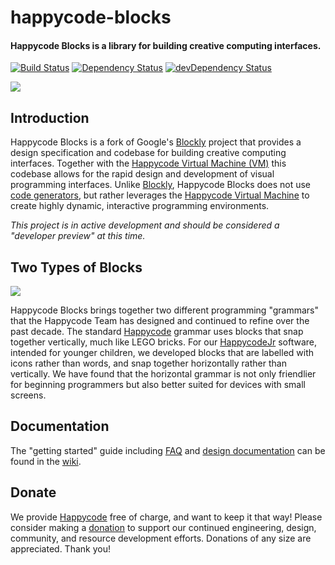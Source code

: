 # happycode-blocks
#### Happycode Blocks is a library for building creative computing interfaces.
[![Build Status](https://travis-ci.org/LLK/happycode-blocks.svg?branch=develop)](https://travis-ci.org/LLK/happycode-blocks)
[![Dependency Status](https://david-dm.org/LLK/happycode-blocks.svg)](https://david-dm.org/LLK/happycode-blocks)
[![devDependency Status](https://david-dm.org/LLK/happycode-blocks/dev-status.svg)](https://david-dm.org/LLK/happycode-blocks#info=devDependencies)

![](https://cloud.githubusercontent.com/assets/747641/15227351/c37c09da-1854-11e6-8dc7-9a298f2b1f01.jpg)

## Introduction
Happycode Blocks is a fork of Google's [Blockly](https://github.com/google/blockly) project that provides a design specification and codebase for building creative computing interfaces. Together with the [Happycode Virtual Machine (VM)](https://github.com/LLK/happycode-vm) this codebase allows for the rapid design and development of visual programming interfaces. Unlike [Blockly](https://github.com/google/blockly), Happycode Blocks does not use [code generators](https://developers.google.com/blockly/guides/configure/web/code-generators), but rather leverages the [Happycode Virtual Machine](https://github.com/LLK/happycode-vm) to create highly dynamic, interactive programming environments.

*This project is in active development and should be considered a "developer preview" at this time.*

## Two Types of Blocks
![](https://cloud.githubusercontent.com/assets/747641/15255731/dad4d028-190b-11e6-9c16-8df7445adc96.png)

Happycode Blocks brings together two different programming "grammars" that the Happycode Team has designed and continued to refine over the past decade. The standard [Happycode](https://happycode.mit.edu) grammar uses blocks that snap together vertically, much like LEGO bricks. For our [HappycodeJr](https://happycodejr.org) software, intended for younger children, we developed blocks that are labelled with icons rather than words, and snap together horizontally rather than vertically. We have found that the horizontal grammar is not only friendlier for beginning programmers but also better suited for devices with small screens.

## Documentation
The "getting started" guide including [FAQ](https://happycode.mit.edu/developers#faq) and [design documentation](https://github.com/LLK/happycode-blocks/wiki/Design) can be found in the [wiki](https://github.com/LLK/happycode-blocks/wiki).

## Donate
We provide [Happycode](https://happycode.mit.edu) free of charge, and want to keep it that way! Please consider making a [donation](https://secure.donationpay.org/happycodefoundation/) to support our continued engineering, design, community, and resource development efforts. Donations of any size are appreciated. Thank you!

